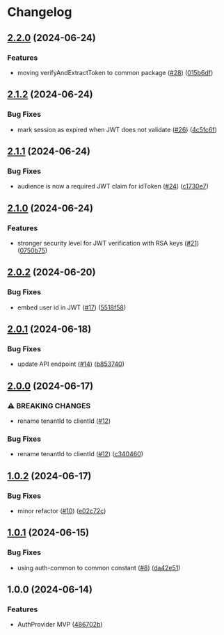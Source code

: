 # Changelog

## [2.2.0](https://github.com/aversini/auth-client/compare/auth-provider-v2.1.2...auth-provider-v2.2.0) (2024-06-24)


### Features

* moving verifyAndExtractToken to common package ([#28](https://github.com/aversini/auth-client/issues/28)) ([015b6df](https://github.com/aversini/auth-client/commit/015b6dfada0b8ecd2018819c62bb76e42cc3721e))

## [2.1.2](https://github.com/aversini/auth-client/compare/auth-provider-v2.1.1...auth-provider-v2.1.2) (2024-06-24)


### Bug Fixes

* mark session as expired when JWT does not validate ([#26](https://github.com/aversini/auth-client/issues/26)) ([4c5fc6f](https://github.com/aversini/auth-client/commit/4c5fc6f41ee35973773371494a90cabe084958fb))

## [2.1.1](https://github.com/aversini/auth-client/compare/auth-provider-v2.1.0...auth-provider-v2.1.1) (2024-06-24)


### Bug Fixes

* audience is now a required JWT claim for idToken ([#24](https://github.com/aversini/auth-client/issues/24)) ([c1730e7](https://github.com/aversini/auth-client/commit/c1730e7815a73bee592b2171a0fd8360f2fd1f71))

## [2.1.0](https://github.com/aversini/auth-client/compare/auth-provider-v2.0.2...auth-provider-v2.1.0) (2024-06-24)


### Features

* stronger security level for JWT verification with RSA keys ([#21](https://github.com/aversini/auth-client/issues/21)) ([0750b75](https://github.com/aversini/auth-client/commit/0750b75026d4870e632e1cbca6dcef0f851d8d83))

## [2.0.2](https://github.com/aversini/auth-client/compare/auth-provider-v2.0.1...auth-provider-v2.0.2) (2024-06-20)


### Bug Fixes

* embed user id in JWT ([#17](https://github.com/aversini/auth-client/issues/17)) ([5518f58](https://github.com/aversini/auth-client/commit/5518f5861caf0195d6742b20798c4979bcbf8324))

## [2.0.1](https://github.com/aversini/auth-client/compare/auth-provider-v2.0.0...auth-provider-v2.0.1) (2024-06-18)


### Bug Fixes

* update API endpoint ([#14](https://github.com/aversini/auth-client/issues/14)) ([b853740](https://github.com/aversini/auth-client/commit/b853740aad3b9e36e661b622620d8ce2acee3e45))

## [2.0.0](https://github.com/aversini/auth-client/compare/auth-provider-v1.0.2...auth-provider-v2.0.0) (2024-06-17)


### ⚠ BREAKING CHANGES

* rename tenantId to clientId ([#12](https://github.com/aversini/auth-client/issues/12))

### Bug Fixes

* rename tenantId to clientId ([#12](https://github.com/aversini/auth-client/issues/12)) ([c340460](https://github.com/aversini/auth-client/commit/c3404604e21adc4cfdd062a6a0fb64415ba516bf))

## [1.0.2](https://github.com/aversini/auth-client/compare/auth-provider-v1.0.1...auth-provider-v1.0.2) (2024-06-17)


### Bug Fixes

* minor refactor ([#10](https://github.com/aversini/auth-client/issues/10)) ([e02c72c](https://github.com/aversini/auth-client/commit/e02c72c53141e9eec40f6c7e1779c8c40ec5b739))

## [1.0.1](https://github.com/aversini/auth-client/compare/auth-provider-v1.0.0...auth-provider-v1.0.1) (2024-06-15)


### Bug Fixes

* using auth-common to common constant ([#8](https://github.com/aversini/auth-client/issues/8)) ([da42e51](https://github.com/aversini/auth-client/commit/da42e51d63a8ac84c4a771e291189d979fef485c))

## 1.0.0 (2024-06-14)


### Features

* AuthProvider MVP ([486702b](https://github.com/aversini/auth-client/commit/486702bd3a6963622caf0b6429746d70668ea14a))
